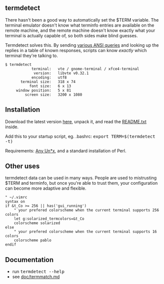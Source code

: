 ## termdetect

There hasn't been a good way to automatically set the $TERM variable.  The terminal emulator doesn't know what terminfo entries are available on the remote machine, and the remote machine doesn't know exactly what your terminal is actually capable of, so both sides make blind guesses.

Termdetect solves this.  By sending [various ANSI queries](https://github.com/DeeNewcum/termdetect/blob/master/doc/termmatch.md#capability-names-tests) and looking up the replies in a table of known responses, scripts can know *exactly* which terminal they're talking to.

    $ termdetect
                terminal:   vte / gnome-terminal / xfce4-terminal
                 version:   libvte v0.32.1
                encoding:   utf8
           terminal size:   318 x 74
               font size:   6 x 13
         window position:   5 x 81
             screen size:   3200 x 1080

## Installation

Download the latest version [here](https://github.com/DeeNewcum/termdetect/downloads), unpack it, and read the [README.txt](https://github.com/DeeNewcum/termdetect/blob/master/release/README.txt) inside.

Add this to your startup script, eg. .bashrc:   <tt>export TERM=$(termdetect -t)</tt>

Requirements: [Any Un*x](https://github.com/DeeNewcum/termdetect/blob/master/doc/tested_on.txt), and a standard installation of Perl.

## Other uses

termdetect data can be used in many ways.  People are used to mistrusting $TERM and terminfo, but once you're able to trust them, your configuration can become more adaptive and flexible.

````vim
" ~/.vimrc
syntax on
if &t_Co >= 256 || has('gui_running')
    " your prefered colorscheme when the current terminal supports 256 colors
    let g:solarized_termcolors=&t_Co
    colorscheme solarized
else
    " your prefered colorscheme when the current terminal supports 16 colors
    colorscheme pablo
endif
````

## Documentation

* run <tt>termdetect --help</tt>
* see [doc/termmatch.md](https://github.com/DeeNewcum/termdetect/blob/master/doc/termmatch.md)

